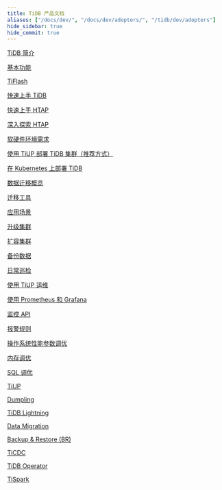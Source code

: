```yaml
---
title: TiDB 产品文档
aliases: ["/docs/dev/", "/docs/dev/adopters/", "/tidb/dev/adopters"]
hide_sidebar: true
hide_commit: true
---
```


<LearningPathContainer platform="tidb" title="TiDB" subTitle="TiDB 是 PingCAP 公司自主设计、研发的开源分布式关系型数据库。您可以在这里查看概念介绍、操作指南、应用开发、参考等产品文档。">

<LearningPath label="了解" icon="cloud1">

[TiDB 简介](https://docs.pingcap.com/zh/tidb/v5.4/overview)

[基本功能](https://docs.pingcap.com/zh/tidb/v5.4/basic-features)

[TiFlash](https://docs.pingcap.com/zh/tidb/v5.4/tiflash-overview)

</LearningPath>

<LearningPath label="试用" icon="cloud5">

[快速上手 TiDB](https://docs.pingcap.com/zh/tidb/v5.4/quick-start-with-tidb)

[快速上手 HTAP](https://docs.pingcap.com/zh/tidb/v5.4/quick-start-with-htap)

[深入探索 HTAP](https://docs.pingcap.com/zh/tidb/v5.4/explore-htap)

</LearningPath>

<LearningPath label="部署" icon="deploy">

[软硬件环境需求](https://docs.pingcap.com/zh/tidb/v5.4/hardware-and-software-requirements)

[使用 TiUP 部署 TiDB 集群（推荐方式）](https://docs.pingcap.com/zh/tidb/v5.4/production-deployment-using-tiup)

[在 Kubernetes 上部署 TiDB](https://docs.pingcap.com/zh/tidb/v5.4/tidb-in-kubernetes)

</LearningPath>

<LearningPath label="迁移" icon="cloud3">

[数据迁移概览](https://docs.pingcap.com/zh/tidb/v5.4/migration-overview)

[迁移工具](https://docs.pingcap.com/zh/tidb/v5.4/migration-tools)

[应用场景](https://docs.pingcap.com/zh/tidb/v5.4/migrate-aurora-to-tidb)

</LearningPath>

<LearningPath label="运维" icon="maintain">

[升级集群](https://docs.pingcap.com/zh/tidb/v5.4/upgrade-tidb-using-tiup)

[扩容集群](https://docs.pingcap.com/zh/tidb/v5.4/scale-tidb-using-tiup)

[备份数据](https://docs.pingcap.com/zh/tidb/v5.4/use-br-command-line-tool)

[日常巡检](https://docs.pingcap.com/zh/tidb/v5.4/daily-check)

[使用 TiUP 运维](https://docs.pingcap.com/zh/tidb/v5.4/maintain-tidb-using-tiup)

</LearningPath>

<LearningPath label="监控" icon="cloud6">

[使用 Prometheus 和 Grafana](https://docs.pingcap.com/zh/tidb/v5.4/tidb-monitoring-framework)

[监控 API](https://docs.pingcap.com/zh/tidb/v5.4/tidb-monitoring-api)

[报警规则](https://docs.pingcap.com/zh/tidb/v5.4/alert-rules)

</LearningPath>

<LearningPath label="调优" icon="tidb-cloud-tune">

[操作系统性能参数调优](https://docs.pingcap.com/zh/tidb/v5.4/tune-operating-system)

[内存调优](https://docs.pingcap.com/zh/tidb/v5.4/configure-memory-usage)

[SQL 调优](https://docs.pingcap.com/zh/tidb/v5.4/sql-tuning-overview)

</LearningPath>

<LearningPath label="工具" icon="doc7">

[TiUP](https://docs.pingcap.com/zh/tidb/v5.4/tiup-overview)

[Dumpling](https://docs.pingcap.com/zh/tidb/v5.4/dumpling-overview)

[TiDB Lightning](https://docs.pingcap.com/zh/tidb/v5.4/tidb-lightning-overview)

[Data Migration](https://docs.pingcap.com/zh/tidb/v5.4/dm-overview)

[Backup & Restore (BR)](https://docs.pingcap.com/zh/tidb/v5.4/backup-and-restore-overview)

[TiCDC](https://docs.pingcap.com/zh/tidb/v5.4/ticdc-overview)

[TiDB Operator](https://docs.pingcap.com/zh/tidb/v5.4/tidb-operator-overview)

[TiSpark](https://docs.pingcap.com/zh/tidb/v5.4/tispark-overview)

</LearningPath>

</LearningPathContainer>
